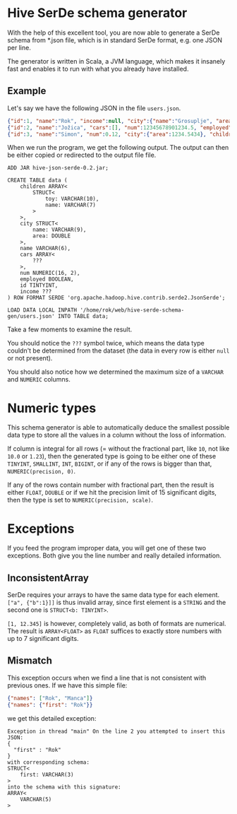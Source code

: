 Hive SerDe schema generator
==============

With the help of this excellent tool, you are now able to generate a SerDe schema from *.json file, which is in standard SerDe format, e.g. one JSON per line.

The generator is written in Scala, a JVM language, which makes it insanely fast and enables it to run with what you already have installed.

Example
---
Let's say we have the following JSON in the file `users.json`.

```json
{"id":1, "name":"Rok", "income":null, "city":{"name":"Grosuplje", "area":12544}, "children":[{"name":"Matej"}]}
{"id":2, "name":"Jožica", "cars":[], "num":12345678901234.5, "employed":true, "children":null}
{"id":3, "name":"Simon", "num":0.12, "city":{"area":1234.5434}, "children":[{"name":"Simonca"},{"name":"Matic", "toy":"Ropotulica"}]}
```

When we run the program, we get the following output. The output can then be either copied or redirected to the output file file.

```
ADD JAR hive-json-serde-0.2.jar;

CREATE TABLE data (
	children ARRAY<
		STRUCT<
			toy: VARCHAR(10),
			name: VARCHAR(7)
		>
	>,
	city STRUCT<
		name: VARCHAR(9),
		area: DOUBLE
	>,
	name VARCHAR(6),
	cars ARRAY<
		???
	>,
	num NUMERIC(16, 2),
	employed BOOLEAN,
	id TINTYINT,
	income ???
) ROW FORMAT SERDE 'org.apache.hadoop.hive.contrib.serde2.JsonSerde';

LOAD DATA LOCAL INPATH '/home/rok/web/hive-serde-schema-gen/users.json' INTO TABLE data;
```

Take a few moments to examine the result.

You should notice the `???` symbol twice, which means the data type couldn't be determined from the dataset (the data in every row is either `null` or not present).

You should also notice how we determined the maximum size of a `VARCHAR` and `NUMERIC` columns.

Numeric types
===

This schema generator is able to automatically deduce the smallest possible data type to store all the values in a column without the loss of information.

If column is integral for all rows (= without the fractional part, like `10`, not like `10.0` or `1.23`), then the generated type is going to be either one of these `TINYINT`, `SMALLINT`, `INT`, `BIGINT`,
or if any of the rows is bigger than that, `NUMERIC(precision, 0)`.

If any of the rows contain number with fractional part, then the result is either `FLOAT`, `DOUBLE` or if we hit the precision limit of 15 significant digits, then the type is set to `NUMERIC(precision, scale)`.

Exceptions
===
If you feed the program improper data, you will get one of these two exceptions. Both give you the line number and really detailed information.

InconsistentArray
----
SerDe requires your arrays to have the same data type for each element. `["a", {"b":1}]]` is thus invalid array, since first element is a `STRING` and the second one is `STRUCT<b: TINYINT>`.

`[1, 12.345]` is however, completely valid, as both of formats are numerical. The result is `ARRAY<FLOAT>` as `FLOAT` suffices to exactly store numbers with up to 7 significant digits.

Mismatch
---

This exception occurs when we find a line that is not consistent with previous ones. If we have this simple file:

```json
{"names": ["Rok", "Manca"]}
{"names": {"first": "Rok"}}
```

we get this detailed exception:

```
Exception in thread "main" On the line 2 you attempted to insert this JSON:
{
  "first" : "Rok"
}
with corresponding schema:
STRUCT<
	first: VARCHAR(3)
>
into the schema with this signature:
ARRAY<
	VARCHAR(5)
>
```